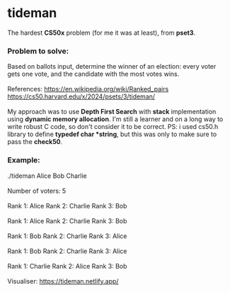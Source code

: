 # tideman
The hardest <b>CS50x</b> problem (for me it was at least), from <b>pset3</b>.
<br>
### Problem to solve:
Based on ballots input, determine the winner of an election: every voter gets one vote, and the candidate with the most votes wins.
<br><br>
References:
https://en.wikipedia.org/wiki/Ranked_pairs
<br>
https://cs50.harvard.edu/x/2024/psets/3/tideman/
<br><br>
My approach was to use <b>Depth First Search</b> with <b>stack</b> implementation using <b>dynamic memory allocation</b>. I'm still a learner and on a long way to write robust C code, so don't consider it to be correct. 
PS: i used cs50.h library to define <b>typedef char *string</b>, but this was only to make sure to pass the <b>check50</b>.
### Example:
./tideman Alice Bob Charlie
<br><br>
Number of voters: 5
<br><br>
Rank 1: Alice
Rank 2: Charlie
Rank 3: Bob
<br><br>
Rank 1: Alice
Rank 2: Charlie
Rank 3: Bob
<br><br>
Rank 1: Bob
Rank 2: Charlie
Rank 3: Alice
<br><br>
Rank 1: Bob
Rank 2: Charlie
Rank 3: Alice
<br><br>
Rank 1: Charlie
Rank 2: Alice
Rank 3: Bob
<br><br>
Visualiser:
https://tideman.netlify.app/
